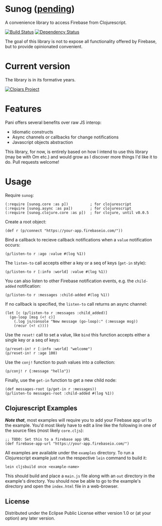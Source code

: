 # Sunog ([pending](https://github.com/crisptrutski/sunog/issues/1))

A convenience library to access Firebase from Clojurescript.

[![Build Status](https://travis-ci.org/crisptrutski/sunog.svg?branch=master)](https://travis-ci.org/crisptrutski/sunog)
[![Dependency Status](https://www.versioneye.com/clojure/sunog:sunog/0.0.4/badge.svg)](https://www.versioneye.com/clojure/sunog:sunog/0.0.4)

The goal of this library is not to expose all functionality offered by Firebase, but to provide opinionated convenient.

# Current version

The library is in its formative years.

[![Clojars Project](http://clojars.org/sunog/latest-version.svg)](http://clojars.org/sunog)


# Features

Pani offers several benefits over raw JS interop:

 * Idiomatic constructs
 * Async channels or callbacks for change notifications
 * Javascript objects abstraction

This library, for now, is entirely based on how I intend to use this library (may be with Om etc.) and would grow as I discover more things I'd like it to do.  Pull requests welcome!

# Usage

Require `sunog`:

    (:require [sunog.core :as p])          ; for clojurescript
    (:require [sunog.async :as pa])        ; for clojurescript
    (:require [sunog.clojure.core :as p])  ; for clojure, until v0.0.5

Create a root object:

	(def r (p/connect "https://your-app.firebaseio.com/"))

Bind a callback to recieve callback notifications when a `value` notification occurs:

    (p/listen-to r :ago :value #(log %1))

The `listen-to` call accepts either a key or a seq of keys (`get-in` style):

	(p/listen-to r [:info :world] :value #(log %1))

You can also listen to other Firebase notification events, e.g. the `child-added` notification:

	(p/listen-to r :messages :child-added #(log %1))

If no callback is specified, the `listen-to` call returns an async channel:

    (let [c (p/listen-to r :messages :child_added)]
      (go-loop [msg (<! c)]
        (.log js/console "New message (go-loop):" (:message msg))
        (recur (<! c))))

Use the `reset!` call to set a value, like `bind` this function accepts either a single key or a seq of keys:

	(p/reset-in! r [:info :world] "welcome")
	(p/reset-in! r :age 100)

Use the `conj!` function to push values into a collection:

	(p/conj! r {:message "hello"})

Finally, use the `get-in` function to get a new child node:

	(def messages-root (p/get-in r :messages))
	(p/listen-to messages-root :child-added #(log %1))

## Clojurescript Examples
***Note that***, most examples will require you to add your Firebase app url to the example.  You'd most likely have to edit a line like the following in one of the source files (most likely `core.cljs`):

	;; TODO: Set this to a firebase app URL
	(def firebase-app-url "https://your-app.firebaseio.com/")


All examples are available under the `examples` directory.  To run a Clojurescript example just run the respective `lein` command to build it:

    lein cljsbuild once <example-name>

This should build and place a `main.js` file along with an `out` directory in the example's directory.  You should now be able to go to the example's directory and open the `index.html` file in a web-browser.

## License

Distributed under the Eclipse Public License either version 1.0 or (at
your option) any later version.
